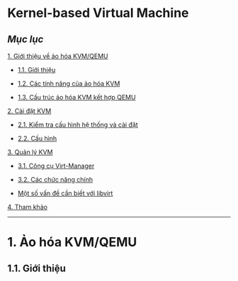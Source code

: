 # Kernel-based Virtual Machine

## ***Mục lục***

[1. Giới thiệu về ảo hóa KVM/QEMU](#1)

- [1.1. Giới thiệu](#1.1)

- [1.2. Các tính năng của ảo hóa KVM](#1.2)

- [1.3. Cấu trúc ảo hóa KVM kết hợp QEMU](#1.3)

[2. Cài đặt KVM](#2)

- [2.1. Kiểm tra cấu hình hệ thống và cài đặt](#2.1)

- [2.2. Cấu hình](#2.2)

[3. Quản lý KVM](#3)

- [3.1. Công cụ Virt-Manager](#3.1)

- [3.2. Các chức năng chính](#3.2)

- [Một số vấn đề cần biết với libvirt](#3.3)


[4. Tham khảo](#4)

---

<a name = "1"></a>
# 1. Ảo hóa KVM/QEMU

<a name = "1.1"></a>
## 1.1. Giới thiệu
